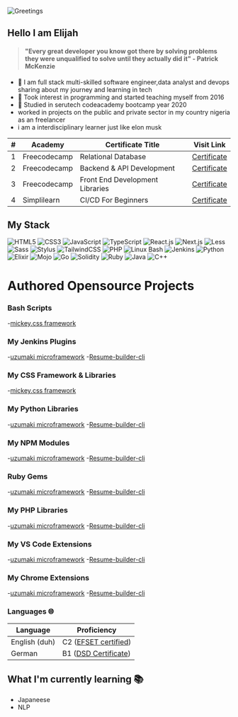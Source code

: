 ![Greetings](https://gifdb.com/images/high/kung-fu-panda-po-waving-ub3ic92611g1yvxk.webp)

## Hello  I am Elijah
> #### "Every great developer you know got there by solving problems they were unqualified to solve until they actually did it" - Patrick McKenzie
- 🔭 I am full stack multi-skilled software engineer,data analyst and devops  sharing about my journey and learning in tech</br>
- 🌱 Took interest in programming and started teaching myself from 2016
- 🌱 Studied in serutech codeacademy bootcamp year 2020
- worked in projects on the public and private sector in my country nigeria as an freelancer
- i am a interdisciplinary  learner just like elon musk
  
 | # | Academy       | Certificate Title                                | Visit Link |
|---|---------------|--------------------------------------------------|------------|
| 1 | Freecodecamp  | Relational Database                             | [Certificate](https://www.freecodecamp.org/certification/elijah-ekpen-mensah/relational-database-v8) |
| 2 | Freecodecamp  | Backend & API Development                       | [Certificate](https://www.freecodecamp.org/certification/elijah-ekpen-mensah/back-end-development-and-apis) |
| 3 | Freecodecamp  | Front End Development Libraries                 | [Certificate](https://www.freecodecamp.org/certification/elijah-ekpen-mensah/front-end-development-libraries) |
| 4 | Simplilearn   | CI/CD For Beginners                             | [Certificate](https://www.simplilearn.com/skillup-certificate-landing?token=eyJjb3Vyc2VfaWQiOiIxODA1IiwiY2VydGlmaWNhdGVfdXJsIjoiaHR0cHM6XC9cL2NlcnRpZmljYXRlcy5zaW1wbGljZG4ubmV0XC9zaGFyZVwvdGh1bWJfNDg4MzE2MF8xNzA4MTg0NzA3LnBuZyIsInVzZXJuYW1lIjoiRUxJSkFIIEVLUEVOIE1FTlNBSCJ9&utm_source=shared-certificate&utm_medium=lms&utm_campaign=shared-certificate-promotion&referrer=https%3A%2F%2Flms.simplilearn.com%2Fcourses%2F4303%2FCI%252FCD-for-Beginners%2Fcertificate%2Fdownload-skillup&%24web_only=true&_branch_match_id=1288039701108830095&_branch_referrer=H4sIAAAAAAAAA8soKSkottLXL87MLcjJ1EssKNDLyczL1k%2FVN%2FMP8s2L8nJM90gCAO2LnislAAAA) |

## My Stack

![HTML5](https://img.shields.io/badge/-HTML5-%23E44D27?style=flat-square&logo=html5&logoColor=ffffff)
![CSS3](https://img.shields.io/badge/-CSS3-%231572B6?style=flat-square&logo=css3)
![JavaScript](https://img.shields.io/badge/-JavaScript-%23F7DF1C?style=flat-square&logo=javascript&logoColor=000000&labelColor=%23F7DF1C&color=%23FFCE5A)
![TypeScript](https://img.shields.io/badge/-TypeScript-007ACC?style=flat-square&logo=typescript&logoColor=white)
![React.js](https://img.shields.io/badge/-React.js-%23282C34?style=flat-square&logo=react)
![Next.js](https://img.shields.io/badge/-Next.js-%23000000?style=flat-square&logo=nextdotjs)
![Less](https://img.shields.io/badge/-Less-%231d365d?style=flat-square&logo=less&logoColor=ffffff)
![Sass](https://img.shields.io/badge/-Sass-%23CC6699?style=flat-square&logo=sass&logoColor=ffffff)
![Stylus](https://img.shields.io/badge/-Stylus-%23333333?style=flat-square&logo=stylus)
![TailwindCSS](https://img.shields.io/badge/-TailwindCSS-%231a202c?style=flat-square&logo=tailwind-css) 
![PHP](https://img.shields.io/badge/PHP-Expert-blue?logo=php)
![Linux Bash](https://img.shields.io/badge/Linux%20Bash-Expert-green?logo=linux)
![Jenkins](https://img.shields.io/badge/Jenkins-Expert-red?logo=jenkins)
![Python](https://img.shields.io/badge/Python-Expert-yellow?logo=python)
![Elixir](https://img.shields.io/badge/Elixir-Expert-purple?logo=elixir)
![Mojo](https://img.shields.io/badge/Mojo-Expert-orange?logo=mojo)
![Go](https://img.shields.io/badge/Go-Expert-blue?logo=go)
![Solidity](https://img.shields.io/badge/Solidity-Expert-blueviolet?logo=solidity)
![Ruby](https://img.shields.io/badge/Ruby-Expert-red?logo=ruby)
![Java](https://img.shields.io/badge/Java-Expert-orange?logo=java)
![C++](https://img.shields.io/badge/C++-Expert-blue?logo=c%2B%2B)


# Authored Opensource Projects 

### Bash Scripts
-[mickey.css framework](https://google.com)

### My Jenkins Plugins
-[uzumaki microframework](https://google.com)
-[Resume-builder-cli](https://google.com)

### My CSS Framework & Libraries
-[mickey.css framework](https://google.com)
### My Python Libraries
-[uzumaki microframework](https://google.com)
-[Resume-builder-cli](https://google.com)

### My NPM Modules
-[uzumaki microframework](https://google.com)
-[Resume-builder-cli](https://google.com)

### Ruby Gems
-[uzumaki microframework](https://google.com)
-[Resume-builder-cli](https://google.com)

### My PHP Libraries  
-[uzumaki microframework](https://google.com)
-[Resume-builder-cli](https://google.com)

### My VS Code Extensions  
-[uzumaki microframework](https://google.com)
-[Resume-builder-cli](https://google.com)

### My Chrome Extensions  
-[uzumaki microframework](https://google.com)
-[Resume-builder-cli](https://google.com)

### Languages 🌐

| Language      | Proficiency                                                               |
| ------------- | ------------------------------------------------------------------------- |
| English (duh) | C2 ([EFSET certified](https://www.efset.org/cert/5P5Pp1))                 |
| German        | B1 ([DSD Certificate](https://www.goethe.de/en/spr/kup/prf/prf/gb1.html)) |                                                      |

## What I'm currently learning 📚

- Japaneese
- NLP

  
